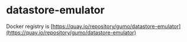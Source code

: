 # datastore-emulator

Docker registry is [https://quay.io/repository/gumo/datastore-emulator](https://quay.io/repository/gumo/datastore-emulator)
